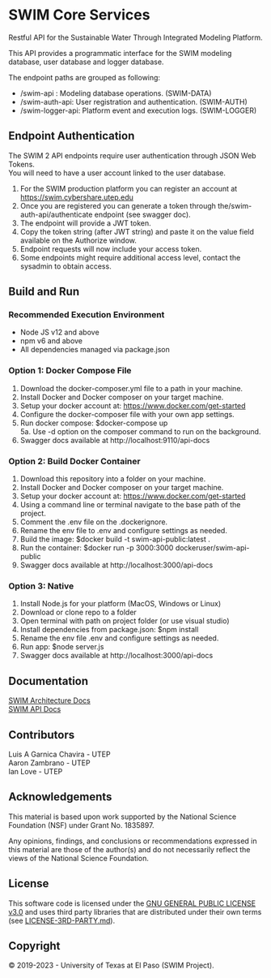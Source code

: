 # SWIM Core Services
Restful API for the Sustainable Water Through Integrated Modeling Platform.   

This API provides a programmatic interface for the SWIM modeling database, user database and logger database.   

The endpoint paths are grouped as following:   
+ /swim-api : Modeling database operations. (SWIM-DATA)
+ /swim-auth-api: User registration and authentication. (SWIM-AUTH)
+ /swim-logger-api: Platform event and execution logs. (SWIM-LOGGER)


## Endpoint Authentication
The SWIM 2 API endpoints require user authentication through JSON Web Tokens.   
You will need to have a user account linked to the user database.   

1. For the SWIM production platform you can register an account at https://swim.cybershare.utep.edu
2. Once you are registered you can generate a token through the ​/swim-auth-api​/authenticate endpoint (see swagger doc).
3. The endpoint will provide a JWT token. 
4. Copy the token string (after JWT string) and paste it on the value field available on the Authorize window.
5. Endpoint requests will now include your access token.
6. Some endpoints might require additional access level, contact the sysadmin to obtain access.

## Build and Run

### Recommended Execution Environment
+ Node JS v12 and above
+ npm v6 and above
+ All dependencies managed via package.json

### Option 1: Docker Compose File
1. Download the docker-composer.yml file to a path in your machine.   
2. Install Docker and Docker composer on your target machine.   
3. Setup your docker account at: https://www.docker.com/get-started   
4. Configure the docker-composer file with your own app settings.   
5. Run docker compose: $docker-compose up   
5a. Use -d option on the composer command to run on the background.   
6. Swagger docs available at http://localhost:9110/api-docs

### Option 2: Build Docker Container
1. Download this repository into a folder on your machine.
2. Install Docker and Docker composer on your target machine.
3. Setup your docker account at: https://www.docker.com/get-started
4. Using a command line or terminal navigate to the base path of the project.
6. Comment the .env file on the .dockerignore.
6. Rename the env file to .env and configure settings as needed.
5. Build the image: $docker build -t swim-api-public:latest .
7. Run the container: $docker run -p 3000:3000 dockeruser/swim-api-public
8. Swagger docs available at http://localhost:3000/api-docs

### Option 3: Native
1. Install Node.js for your platform (MacOS, Windows or Linux)
2. Download or clone repo to a folder
3. Open terminal with path on project folder (or use visual studio)
4. Install dependencies from package.json: $npm install
5. Rename the env file .env and configure settings as needed.
6. Run app: $node server.js
7. Swagger docs available at http://localhost:3000/api-docs

## Documentation
[SWIM Architecture Docs](https://water.cybershare.utep.edu/resources/docs/en2/architecture/layered-view/)   
[SWIM API Docs](https://water.cybershare.utep.edu/resources/docs/en2/backend/swim-api/)

## Contributors
Luis A Garnica Chavira - UTEP   
Aaron Zambrano - UTEP   
Ian Love - UTEP   

## Acknowledgements
This material is based upon work supported by the National Science Foundation (NSF) under Grant No. 1835897.   

Any opinions, findings, and conclusions or recommendations expressed in this material are those of the author(s) and do not necessarily reflect the views of the National Science Foundation.  

## License
This software code is licensed under the [GNU GENERAL PUBLIC LICENSE v3.0](./LICENSE) and uses third party libraries that are distributed under their own terms (see [LICENSE-3RD-PARTY.md](./LICENSE-3RD-PARTY.md)).

## Copyright
© 2019-2023 - University of Texas at El Paso (SWIM Project).
